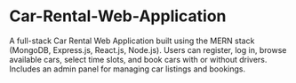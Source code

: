# Car-Rental-Web-Application
A full-stack Car Rental Web Application built using the MERN stack (MongoDB, Express.js, React.js, Node.js). Users can register, log in, browse available cars, select time slots, and book cars with or without drivers. Includes an admin panel for managing car listings and bookings.
